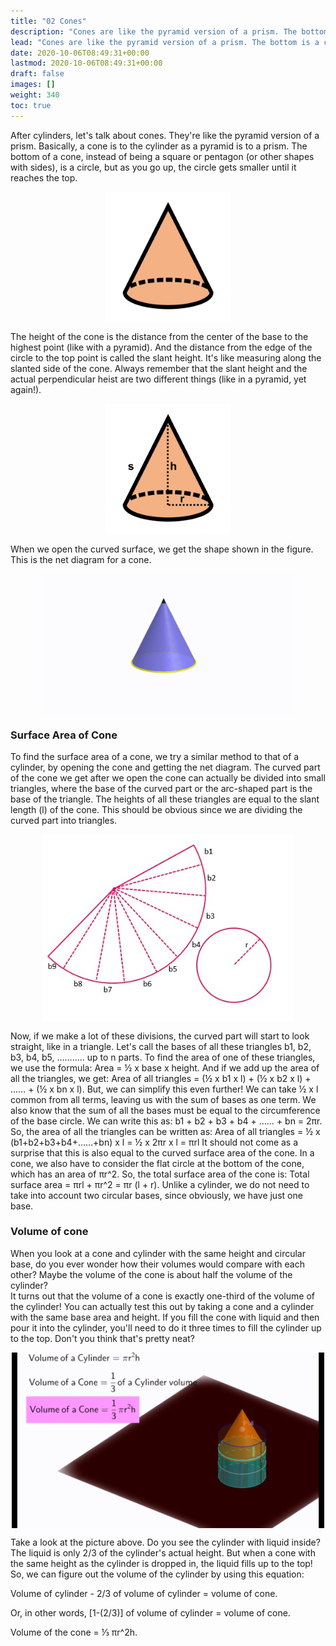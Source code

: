 ```yaml
---
title: "02 Cones"
description: "Cones are like the pyramid version of a prism. The bottom is a circle and the height is the distance from the center to the top. The surface area is πrl and the volume is 1/3 of the volume of a cylinder."
lead: "Cones are like the pyramid version of a prism. The bottom is a circle and the height is the distance from the center to the top. The surface area is πrl and the volume is 1/3 of the volume of a cylinder."
date: 2020-10-06T08:49:31+00:00
lastmod: 2020-10-06T08:49:31+00:00
draft: false
images: []
weight: 340
toc: true
---
```


After cylinders, let's talk about cones. They're like the pyramid version of a prism. Basically, a cone is to the cylinder as a pyramid is to a prism. The bottom of a cone, instead of being a square or pentagon (or other shapes with sides), is a circle, but as you go up, the circle gets smaller until it reaches the top. 

<img src="7_20_cone.jpg" width="200" style="display: block; margin: 0 auto;">

 
The height of the cone is the distance from the center of the base to the highest point (like with a pyramid). And the distance from the edge of the circle to the top point is called the slant height. It's like measuring along the slanted side of the cone. Always remember that the slant height and the actual perpendicular heist are two different things (like in a pyramid, yet again!). 


<img src="7_21_cone-with-dimensions.jpg" width="200" style="display: block; margin: 0 auto;">

When we open the curved surface, we get the shape shown in the figure. This is the net diagram for a cone.

<img src="7_8_cone_net.gif" width="400" style="display: block; margin: 0 auto;">


### Surface Area of Cone

To find the surface area of a cone, we try a similar method to that of a cylinder, by opening the cone and getting the net diagram.
The curved part of the cone we get after we open the cone can actually be divided into small triangles, where the base of the curved part or the arc-shaped part is the base of the triangle. The heights of all these triangles are equal to the slant length (l) of the cone. This should be obvious since we are dividing the curved part into triangles. 

<img src="7_9_cone_net.jpg" width="400" style="display: block; margin: 0 auto;">

Now, if we make a lot of these divisions, the curved part will start to look straight, like in a triangle. 
Let's call the bases of all these triangles b1, b2, b3, b4, b5, ……….. up to n parts. 
To find the area of one of these triangles, we use the formula: Area = ½ x base x height. 
And if we add up the area of all the triangles, we get: Area of all triangles = (½ x b1 x l) + (½ x b2 x l) + …… + (½ x bn x l). 
But, we can simplify this even further! We can take ½ x l common from all terms, leaving us with the sum of bases as one term. We also know that the sum of all the bases must be equal to the circumference of the base circle. We can write this as: b1 + b2 + b3 + b4 + …… + bn = 2πr. 
So, the area of all the triangles can be written as:
Area of all triangles = ½ x (b1+b2+b3+b4+……+bn) x l = ½ x 2πr x l = πrl
It should not come as a surprise that this is also equal to the curved surface area of the cone. 
In a cone, we also have to consider the flat circle at the bottom of the cone, which has an area of πr^2. So, the total surface area of the cone is: Total surface area = πrl + πr^2 = πr (l + r). Unlike a cylinder, we do not need to take into account two circular bases, since obviously, we have just one base.


### Volume of cone

When you look at a cone and cylinder with the same height and circular base, do you ever wonder how their volumes would compare with each other? Maybe the volume of the cone is about half the volume of the cylinder?  
It turns out that the volume of a cone is exactly one-third of the volume of the cylinder! You can actually test this out by taking a cone and a cylinder with the same base area and height. If you fill the cone with liquid and then pour it into the cylinder, you'll need to do it three times to fill the cylinder up to the top. Don't you think that's pretty neat?


<img src="7_11_cone_cylinder_volume.gif" width="500" style="display: block; margin: 0 auto;">

Take a look at the picture above. Do you see the cylinder with liquid inside? The liquid is only 2/3 of the cylinder's actual height. But when a cone with the same height as the cylinder is dropped in, the liquid fills up to the top! So, we can figure out the volume of the cylinder by using this equation: 


Volume of cylinder - 2/3 of volume of cylinder = volume of cone. 


Or, in other words, [1-(2/3)] of volume of cylinder = volume of cone. 

Volume of the cone =  ⅓ πr^2h. 

